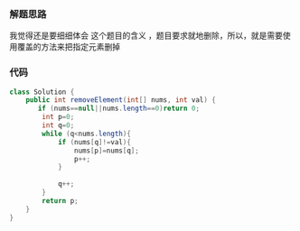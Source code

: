 ### 解题思路
我觉得还是要细细体会 这个题目的含义 ，题目要求就地删除，所以，就是需要使用覆盖的方法来把指定元素删掉

### 代码

```java
class Solution {
    public int removeElement(int[] nums, int val) {
       if (nums==null||nums.length==0)return 0;
        int p=0;
        int q=0;
        while (q<nums.length){
            if (nums[q]!=val){
                nums[p]=nums[q];
                p++;
            }
            
            q++;
        }
        return p;
    }
}
```
